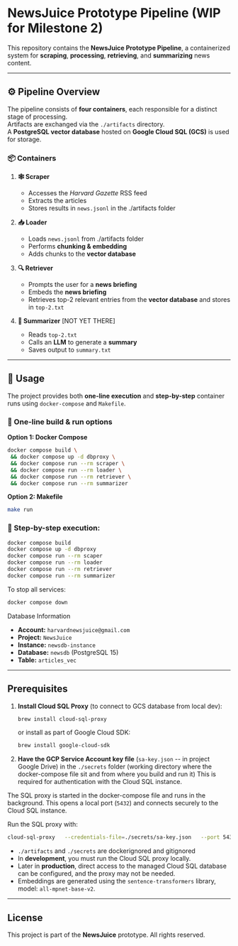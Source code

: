 # NewsJuice Prototype Pipeline (WIP for Milestone 2)

This repository contains the **NewsJuice Prototype Pipeline**, a containerized system for **scraping**, **processing**, **retrieving**, and **summarizing** news content.  

---

## ⚙️ Pipeline Overview

The pipeline consists of **four containers**, each responsible for a distinct stage of processing.  
Artifacts are exchanged via the `./artifacts` directory.  
A **PostgreSQL vector database** hosted on **Google Cloud SQL (GCS)** is used for storage.

### 📦 Containers

1. **🕸️ Scraper**  
   - Accesses the *Harvard Gazette* RSS feed  
   - Extracts the articles
   - Stores results in `news.jsonl` in the ./artifacts folder

2. **📥 Loader**  
   - Loads `news.jsonl` from ./artifacts folder
   - Performs **chunking & embedding**  
   - Adds chunks to the **vector database**  

3. **🔍 Retriever**  
   - Prompts the user for a **news briefing**  
   - Embeds the **news briefing**  
   - Retrieves top-2 relevant entries from the **vector database** and stores in `top-2.txt`

4. **📝 Summarizer** [NOT YET THERE]  
   - Reads `top-2.txt`
   - Calls an **LLM** to generate a **summary**  
   - Saves output to `summary.txt`  

---

## 🚀 Usage

The project provides both **one-line execution** and **step-by-step** container runs using `docker-compose` and `Makefile`.

### 🔧 One-line build & run options

**Option 1: Docker Compose**  
```bash
docker compose build \
 && docker compose up -d dbproxy \
 && docker compose run --rm scraper \
 && docker compose run --rm loader \
 && docker compose run --rm retriever \
 && docker compose run --rm summarizer
 ```

**Option 2: Makefile**

```bash
make run
```

### 🔧 Step-by-step execution:

```bash
docker compose build
docker compose up -d dbproxy
docker compose run --rm scaper
docker compose run --rm loader
docker compose run --rm retriever
docker compose run --rm summarizer
```

To stop all services:
```bash
docker compose down
```



Database Information

- **Account:** `harvardnewsjuice@gmail.com`  
- **Project:** `NewsJuice`  
- **Instance:** `newsdb-instance`  
- **Database:** `newsdb` (PostgreSQL 15)  
- **Table:** `articles_vec`  


---

## Prerequisites

1. **Install Cloud SQL Proxy** (to connect to GCS database from local dev):

   ```bash
   brew install cloud-sql-proxy
   ```
   or install as part of Google Cloud SDK:

   ```bash
   brew install google-cloud-sdk
   ```

2. **Have the GCP Service Account key file** (`sa-key.json` -- in project Google Drive) in the `./secrets` folder (working directory where the docker-compose file sit and from where you build and run it) This is required for authentication with the Cloud SQL instance. 

The SQL proxy is started in the docker-compose file and runs in the background. This opens a local port (`5432`) and connects securely to the Cloud SQL instance.

Run the SQL proxy with:

```bash
cloud-sql-proxy   --credentials-file=./secrets/sa-key.json   --port 5432   newsjuice-123456:us-central1:newsdb-instance
```

- `./artifacts` and `./secrets` are dockerignored and gitignored
- In **development**, you must run the Cloud SQL proxy locally.  
- Later in **production**, direct access to the managed Cloud SQL database can be configured, and the proxy may not be needed.  
- Embeddings are generated using the `sentence-transformers` library, model: `all-mpnet-base-v2`.
---

## License

This project is part of the **NewsJuice** prototype. All rights reserved.

